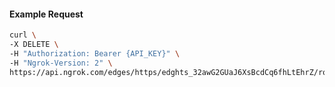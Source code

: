 <!-- Code generated for API Clients. DO NOT EDIT. -->

#### Example Request

```bash
curl \
-X DELETE \
-H "Authorization: Bearer {API_KEY}" \
-H "Ngrok-Version: 2" \
https://api.ngrok.com/edges/https/edghts_32awG2GUaJ6XsBcdCq6fhLtEhrZ/routes/edghtsrt_32awG1R2y6I4HRJxcklfba2K3Zb/user_agent_filter
```
